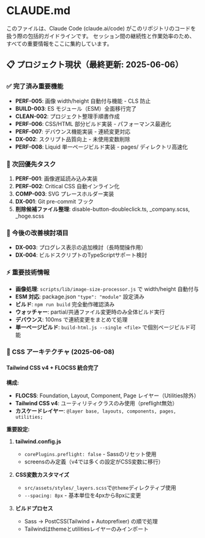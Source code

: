 # CLAUDE.md

このファイルは、Claude Code (claude.ai/code) がこのリポジトリのコードを扱う際の包括的ガイドラインです。
セッション間の継続性と作業効率のため、すべての重要情報をここに集約しています。

## 📋 プロジェクト現状（最終更新: 2025-06-06）

### ✅ 完了済み重要機能

- **PERF-005**: 画像 width/height 自動付与機能 - CLS 防止
- **BUILD-003**: ES モジュール（ESM）全面移行完了
- **CLEAN-002**: プロジェクト整理手順書作成
- **PERF-006**: CSS/HTML 部分ビルド実装 - パフォーマンス最適化
- **PERF-007**: デバウンス機能実装 - 連続変更対応
- **DX-002**: スクリプト品質向上 - 未使用変数削除
- **PERF-008**: Liquid 単一ページビルド実装 - pages/ ディレクトリ高速化

### 🚀 次回優先タスク

1. **PERF-001**: 画像遅延読み込み実装
2. **PERF-002**: Critical CSS 自動インライン化
3. **COMP-003**: SVG プレースホルダー実装
4. **DX-001**: Git pre-commit フック
5. **削除候補ファイル整理**: disable-button-doubleclick.ts, \_company.scss, \_hoge.scss

### 🔧 今後の改善検討項目

- **DX-003**: プログレス表示の追加検討（長時間操作用）
- **DX-004**: ビルドスクリプトのTypeScriptサポート検討

### ⚡ 重要技術情報

- **画像処理**: `scripts/lib/image-size-processor.js` で width/height 自動付与
- **ESM 対応**: package.json `"type": "module"` 設定済み
- **ビルド**: `npm run build` 完全動作確認済み
- **ウォッチャー**: partial/共通ファイル変更時のみ全体ビルド実行
- **デバウンス**: 100ms で連続変更をまとめて処理
- **単一ページビルド**: `build-html.js --single <file>` で個別ページビルド可能

### 🎨 CSS アーキテクチャ (2025-06-08)

#### Tailwind CSS v4 + FLOCSS 統合完了

**構成:**
- **FLOCSS**: Foundation, Layout, Component, Page レイヤー（Utilities除外）
- **Tailwind CSS v4**: ユーティリティクラスのみ使用（preflight無効）
- **カスケードレイヤー**: `@layer base, layouts, components, pages, utilities;`

**重要設定:**
1. **tailwind.config.js**
   - `corePlugins.preflight: false` - Sassのリセット使用
   - screensのみ定義（v4では多くの設定がCSS変数に移行）

2. **CSS変数カスタマイズ**
   - `src/assets/styles/_layers.scss`で`@theme`ディレクティブ使用
   - `--spacing: 8px` - 基本単位を4pxから8pxに変更

3. **ビルドプロセス**
   - Sass → PostCSS(Tailwind + Autoprefixer) の順で処理
   - Tailwindはthemeとutilitiesレイヤーのみインポート